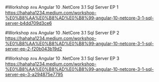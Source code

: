 #Workshop สอน Angular 10 .NetCore 3.1 Sql Server EP 1
https://hahaha1234.medium.com/workshop-%E0%B8%AA%E0%B8%AD%E0%B8%99-angular-10-netcore-3-1-sql-server-b4dd709d3ce6

#Workshop สอน Angular 10 .NetCore 3.1 Sql Server EP 2
https://hahaha1234.medium.com/workshop-%E0%B8%AA%E0%B8%AD%E0%B8%99-angular-10-netcore-3-1-sql-server-ep-2-f20b043b19d2

#Workshop สอน Angular 10 .NetCore 3.1 Sql Server EP 3
https://hahaha1234.medium.com/workshop-%E0%B8%AA%E0%B8%AD%E0%B8%99-angular-10-netcore-3-1-sql-server-ep-3-a294875e7795

